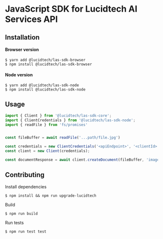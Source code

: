 # JavaScript SDK for Lucidtech AI Services API

## Installation

#### Browser version
```
$ yarn add @lucidtech/las-sdk-browser
$ npm install @lucidtech/las-sdk-browser
```

#### Node version
```
$ yarn add @lucidtech/las-sdk-node
$ npm install @lucidtech/las-sdk-node
```

## Usage

```javascript
import { Client } from '@lucidtech/las-sdk-core';
import { ClientCredentials } from '@lucidtech/las-sdk-node';
import { readFile } from 'fs/promises'


const fileBuffer = await readFile('...path/file.jpg')

const credentials = new ClientCredentials('<apiEndpoint>', '<clientId>',  '<clientSecret>', '<authEndpoint>');
const client = new Client(credentials);

const documentResponse = await client.createDocument(fileBuffer, 'image/jpeg');
```

## Contributing

Install dependencies
```
$ npm install && npm run upgrade-lucidtech
```

Build
```
$ npm run build
```

Run tests
```
$ npm run test test
```
